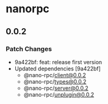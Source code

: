 # nanorpc

## 0.0.2

### Patch Changes

- 9a422bf: feat: release first version
- Updated dependencies [9a422bf]
  - @nano-rpc/client@0.0.2
  - @nano-rpc/types@0.0.2
  - @nano-rpc/server@0.0.2
  - @nano-rpc/unplugin@0.0.2
